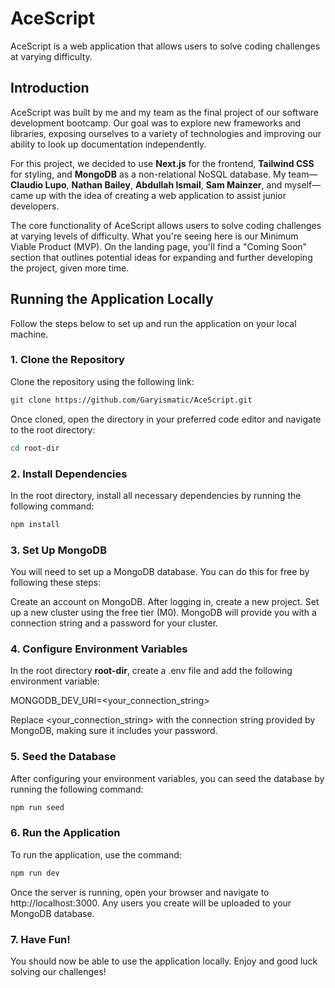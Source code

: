 # AceScript

AceScript is a web application that allows users to solve coding challenges at varying difficulty.

## Introduction

AceScript was built by me and my team as the final project of our software development bootcamp. Our goal was to explore new frameworks and libraries, exposing ourselves to a variety of technologies and improving our ability to look up documentation independently. 

For this project, we decided to use **Next.js** for the frontend, **Tailwind CSS** for styling, and **MongoDB** as a non-relational NoSQL database. My team—**Claudio Lupo**, **Nathan Bailey**, **Abdullah Ismail**, **Sam Mainzer**, and myself—came up with the idea of creating a web application to assist junior developers.

The core functionality of AceScript allows users to solve coding challenges at varying levels of difficulty. What you're seeing here is our Minimum Viable Product (MVP). On the landing page, you'll find a "Coming Soon" section that outlines potential ideas for expanding and further developing the project, given more time.

## Running the Application Locally

Follow the steps below to set up and run the application on your local machine.

### 1. Clone the Repository

Clone the repository using the following link:
```bash
git clone https://github.com/Garyismatic/AceScript.git
```
Once cloned, open the directory in your preferred code editor and navigate to the root directory:
```bash
cd root-dir
```
### 2. Install Dependencies

In the root directory, install all necessary dependencies by running the following command:
```bash
npm install
```
### 3. Set Up MongoDB

You will need to set up a MongoDB database. You can do this for free by following these steps:

Create an account on MongoDB.
After logging in, create a new project.
Set up a new cluster using the free tier (M0).
MongoDB will provide you with a connection string and a password for your cluster.

### 4. Configure Environment Variables

In the root directory **root-dir**, create a .env file and add the following environment variable:

MONGODB_DEV_URI=<your_connection_string>

Replace <your_connection_string> with the connection string provided by MongoDB, making sure it includes your password.

### 5. Seed the Database

After configuring your environment variables, you can seed the database by running the following command:
```bash
npm run seed
```
### 6. Run the Application

To run the application, use the command:
```bash
npm run dev
```
Once the server is running, open your browser and navigate to http://localhost:3000. Any users you create will be uploaded to your MongoDB database.

### 7. Have Fun!

You should now be able to use the application locally. Enjoy and good luck solving our challenges!
